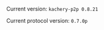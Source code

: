 <!-- This file was automatically generated by jinjaroot. Do not edit directly. -->
Current version: `kachery-p2p 0.8.21`

Current protocol version: `0.7.0p`